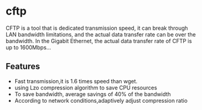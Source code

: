# cftp
CFTP is a tool that is dedicated transmission speed, it can break through LAN bandwidth limitations, and the actual data transfer rate can be over the bandwidth. In the Gigabit Ethernet, the actual data transfer rate of CFTP is up to 1600Mbps...

## Features
- Fast transmission,it is 1.6 times speed than wget.
- using Lzo compression algorithm to save CPU resources
- To save bandwidth, average savings of 40% of the bandwidth
- According to network conditions,adaptively adjust compression ratio
